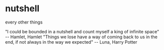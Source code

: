 # nutshell
every other things

"I could be bounded in a nutshell and count myself a king of infinite space" -- Hamlet, Hamlet
"Things we lose have a way of coming back to us in the end, if not always in the way we expected" -- Luna, Harry Potter
